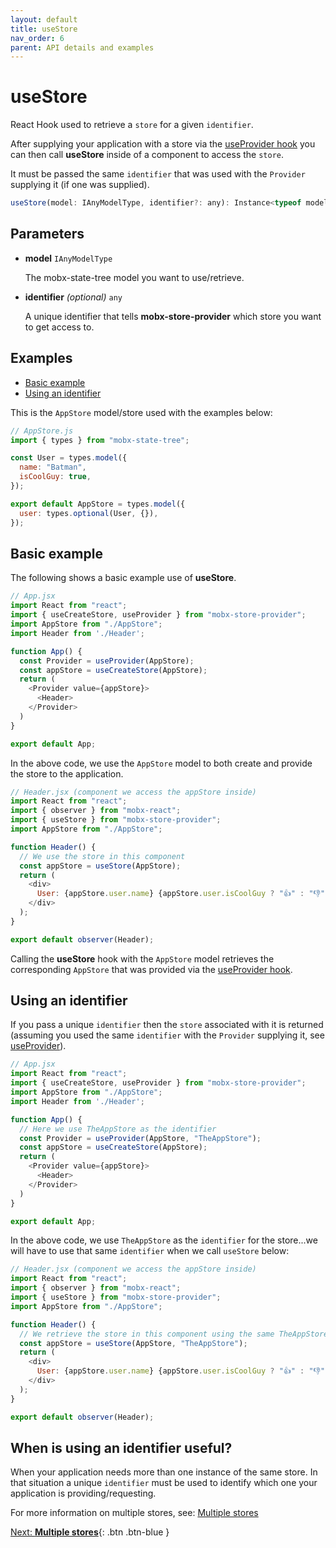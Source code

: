 ```yaml
---
layout: default
title: useStore
nav_order: 6
parent: API details and examples
---
```


# useStore

React Hook used to retrieve a `store` for a given `identifier`.

After supplying your application with a store via the [useProvider hook](/api/useProvider) you can then call **useStore** inside of a component to access the `store`.

It must be passed the same `identifier` that was used with the `Provider` supplying it (if one was supplied).

```javascript
useStore(model: IAnyModelType, identifier?: any): Instance<typeof model>
```

## Parameters

- **model** `IAnyModelType`

  The mobx-state-tree model you want to use/retrieve.

- **identifier** _(optional)_ `any`

  A unique identifier that tells **mobx-store-provider** which store you want to get access to.

## Examples

- [Basic example](#basic-example)
- [Using an identifier](#using-an-identifer)

This is the `AppStore` model/store used with the examples below:

```javascript
// AppStore.js
import { types } from "mobx-state-tree";

const User = types.model({
  name: "Batman",
  isCoolGuy: true,
});

export default AppStore = types.model({
  user: types.optional(User, {}),
});
```

## Basic example

The following shows a basic example use of **useStore**.

```javascript
// App.jsx
import React from "react";
import { useCreateStore, useProvider } from "mobx-store-provider";
import AppStore from "./AppStore";
import Header from './Header';

function App() {
  const Provider = useProvider(AppStore);
  const appStore = useCreateStore(AppStore);
  return (
    <Provider value={appStore}>
      <Header>
    </Provider>
  )
}

export default App;
```

In the above code, we use the `AppStore` model to both create and provide the store to the application.

```javascript
// Header.jsx (component we access the appStore inside)
import React from "react";
import { observer } from "mobx-react";
import { useStore } from "mobx-store-provider";
import AppStore from "./AppStore";

function Header() {
  // We use the store in this component
  const appStore = useStore(AppStore);
  return (
    <div>
      User: {appStore.user.name} {appStore.user.isCoolGuy ? "👍" : "👎"}
    </div>
  );
}

export default observer(Header);
```

Calling the **useStore** hook with the `AppStore` model retrieves the corresponding `AppStore` that was provided via the [useProvider hook](/api/useProvider).

## Using an identifier

If you pass a unique `identifier` then the `store` associated with it is returned (assuming you used the same `identifier` with the `Provider` supplying it, see [useProvider](/api/useProvider)).

```javascript
// App.jsx
import React from "react";
import { useCreateStore, useProvider } from "mobx-store-provider";
import AppStore from "./AppStore";
import Header from './Header';

function App() {
  // Here we use TheAppStore as the identifier
  const Provider = useProvider(AppStore, "TheAppStore");
  const appStore = useCreateStore(AppStore);
  return (
    <Provider value={appStore}>
      <Header>
    </Provider>
  )
}

export default App;
```

In the above code, we use `TheAppStore` as the `identifier` for the store...we will have to use that same `identifier` when we call `useStore` below:

```javascript
// Header.jsx (component we access the appStore inside)
import React from "react";
import { observer } from "mobx-react";
import { useStore } from "mobx-store-provider";
import AppStore from "./AppStore";

function Header() {
  // We retrieve the store in this component using the same TheAppStore identifier
  const appStore = useStore(AppStore, "TheAppStore");
  return (
    <div>
      User: {appStore.user.name} {appStore.user.isCoolGuy ? "👍" : "👎"}
    </div>
  );
}

export default observer(Header);
```

## When is using an identifier useful?

When your application needs more than one instance of the same store. In that situation a unique `identifier` must be used to identify which one your application is providing/requesting.

For more information on multiple stores, see: [Multiple stores](/multiple-stores)

[Next: **Multiple stores**](/multiple-stores){: .btn .btn-blue }
